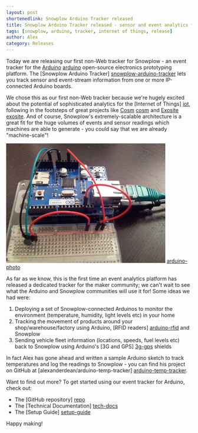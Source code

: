 ```yaml
---
layout: post
shortenedlink: Snowplow Arduino Tracker released
title: Snowplow Arduino Tracker released - sensor and event analytics for the internet of things
tags: [snowplow, arduino, tracker, internet of things, release]
author: Alex
category: Releases
---
```


Today we are releasing our first non-Web tracker for Snowplow - an event tracker for the [Arduino] [arduino] open-source electronics prototyping platform. The [Snowplow Arduino Tracker] [snowplow-arduino-tracker] lets you track sensor and event-stream information from one or more IP-connected Arduino boards.

We chose this as our first non-Web tracker because we're hugely excited about the potential of sophisticated analytics for the [Internet of Things] [iot], following in the footsteps of great projects like [Cosm] [cosm] and [Exosite] [exosite]. And of course, Snowplow's extremely-scalable architecture is a great fit for the huge volumes of events and sensor readings which machines are able to generate - you could say that we are already "machine-scale"!

![arduino-photo] [arduino-photo]

As far as we know, this is the first time an event analytics platform has released a dedicated tracker for the maker community; we can't wait to see what the Arduino and Snowplow communities will use it for! Some ideas we had were:

1. Deploying a set of Snowplow-connected Arduinos to monitor the environment (temperature, humidity, light levels etc) in your home
2. Tracking the movement of products around your shop/warehouse/factory using Arduino, [RFID readers] [arduino-rfid] and Snowplow
3. Sending vehicle fleet information (locations, speeds, fuel levels etc) back to Snowplow using Arduino's [3G and GPS] [3g-gps] shields 

In fact Alex has gone ahead and written a sample Arduino sketch to track temperatures and log the readings to Snowplow - you can find his project on GitHub at [alexanderdean/arduino-temp-tracker] [arduino-temp-tracker].

Want to find out more? To get started using our event tracker for Arduino, check out:

* The [GitHub repository] [repo]
* The [Technical Documentation] [tech-docs]
* The [Setup Guide] [setup-guide]

Happy making!

[arduino]: http://www.arduino.cc/
[snowplow-arduino-tracker]: https://github.com/snowplow/snowplow-arduino-tracker

[iot]: http://www.forbes.com/sites/ericsavitz/2013/01/14/ces-2013-the-break-out-year-for-the-internet-of-things/

[cosm]: https://cosm.com/
[exosite]: http://exosite.com/

[arduino-photo]: /assets/img/blog/2013/03/arduino-board-photo.jpg

[arduino-rfid]: http://arduino.cc/blog/category/wireless/rfid/
[3g-gps]: http://www.cooking-hacks.com/index.php/documentation/tutorials/arduino-3g-gprs-gsm-gps

[arduino-temp-tracker]: https://github.com/alexanderdean/arduino-temp-tracker

[repo]: https://github.com/snowplow/snowplow-arduino-tracker
[tech-docs]: https://github.com/snowplow/snowplow/wiki/Arduino-Tracker
[setup-guide]: https://github.com/snowplow/snowplow/wiki/Arduino-Tracker-Setup